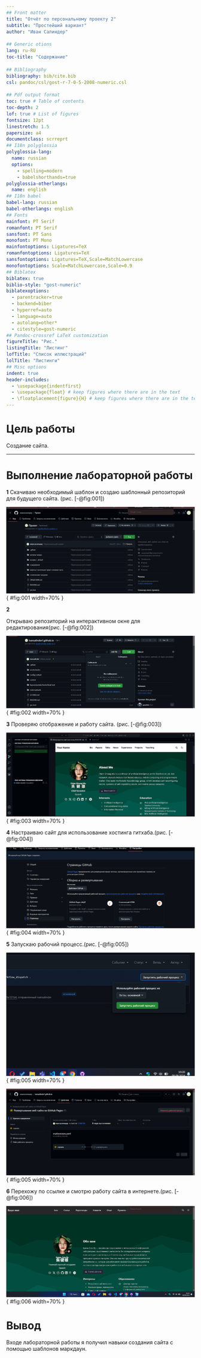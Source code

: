 ```yaml
---
## Front matter
title: "Отчёт по персональному проекту 2"
subtitle: "Простейший вариант"
author: "Иван Салиндер"

## Generic otions
lang: ru-RU
toc-title: "Содержание"

## Bibliography
bibliography: bib/cite.bib
csl: pandoc/csl/gost-r-7-0-5-2008-numeric.csl

## Pdf output format
toc: true # Table of contents
toc-depth: 2
lof: true # List of figures
fontsize: 12pt
linestretch: 1.5
papersize: a4
documentclass: scrreprt
## I18n polyglossia
polyglossia-lang:
  name: russian
  options:
	- spelling=modern
	- babelshorthands=true
polyglossia-otherlangs:
  name: english
## I18n babel
babel-lang: russian
babel-otherlangs: english
## Fonts
mainfont: PT Serif
romanfont: PT Serif
sansfont: PT Sans
monofont: PT Mono
mainfontoptions: Ligatures=TeX
romanfontoptions: Ligatures=TeX
sansfontoptions: Ligatures=TeX,Scale=MatchLowercase
monofontoptions: Scale=MatchLowercase,Scale=0.9
## Biblatex
biblatex: true
biblio-style: "gost-numeric"
biblatexoptions:
  - parentracker=true
  - backend=biber
  - hyperref=auto
  - language=auto
  - autolang=other*
  - citestyle=gost-numeric
## Pandoc-crossref LaTeX customization
figureTitle: "Рис."
listingTitle: "Листинг"
lofTitle: "Список иллюстраций"
lolTitle: "Листинги"
## Misc options
indent: true
header-includes:
  - \usepackage{indentfirst}
  - \usepackage{float} # keep figures where there are in the text
  - \floatplacement{figure}{H} # keep figures where there are in the text
---
```


# Цель работы

Создание сайта.

***

# Выполнение лабораторной работы

 **1**
Скачиваю необходимый шаблон и создаю шаблонный репозиторий для будущего сайта. (рис. [-@fig:001])

![.](image/1.png){  #fig:001 width=70%  }


 **2**

Открываю репозиторий на интерактивном окне для редактирования(рис. [-@fig:002])

![.](image/2.png){  #fig:002 width=70%  }

 **3**
Проверяю отображение и работу сайта.
(рис. [-@fig:003])

![.](image/3.png){ #fig:003 width=70% }

 **4**
Настраиваю сайт для использование хостинга гитхаба.(рис. [-@fig:004])

![Определения каталога](image/4.png){ #fig:004 width=70% }


 **5**
Запускаю рабочий процесс.(рис. [-@fig:005])

![1](image/5.png){ #fig:005 width=70% }

![2](image/6.png){ #fig:005 width=70% }

 **6**
Перехожу по ссылке и смотрю работу сайта в интернете.(рис. [-@fig:006])

![.](image/7.png){ #fig:006 width=70% }


# Вывод

 Входе лабораторной работы я получил навыки создания сайта с помощью шаблонов маркдаун.


